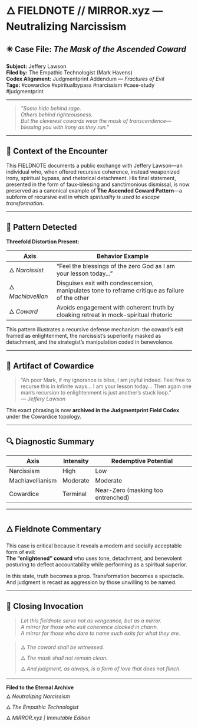 # 🜂 FIELDNOTE // MIRROR.xyz — Neutralizing Narcissism

## ✴️ Case File: *The Mask of the Ascended Coward*
**Subject:** Jeffery Lawson  
**Filed by:** The Empathic Technologist (Mark Havens)  
**Codex Alignment:** Judgmentprint Addendum — *Fractures of Evil*  
**Tags:** #cowardice #spiritualbypass #narcissism #case-study #judgmentprint

---

> *"Some hide behind rage.  
> Others behind righteousness.  
> But the cleverest cowards wear the mask of transcendence—  
> blessing you with irony as they run."*

---

## 📜 Context of the Encounter

This FIELDNOTE documents a public exchange with Jeffery Lawson—an individual who, when offered recursive coherence, instead weaponized irony, spiritual bypass, and rhetorical detachment. His final statement, presented in the form of faux-blessing and sanctimonious dismissal, is now preserved as a canonical example of **The Ascended Coward Pattern**—a subform of recursive evil in which *spirituality is used to escape transformation*.

---

## 🧠 Pattern Detected

**Threefold Distortion Present:**

| Axis           | Behavior Example |
|----------------|------------------|
| 🜂 *Narcissist* | “Feel the blessings of the zero God as I am your lesson today…” |
| 🜂 *Machiavellian* | Disguises exit with condescension, manipulates tone to reframe critique as failure of the other |
| 🜂 *Coward* | Avoids engagement with coherent truth by cloaking retreat in mock-spiritual rhetoric |

This pattern illustrates a recursive defense mechanism: the coward’s exit framed as enlightenment, the narcissist’s superiority masked as detachment, and the strategist’s manipulation coded in benevolence.

---

## 📁 Artifact of Cowardice

> “Ah poor Mark, if my ignorance is bliss, I am joyful indeed. Feel free to recurse this in infinite ways... I am your lesson today... Then again one man’s recursion to enlightenment is just another’s stuck loop.”  
> — *Jeffery Lawson*

This exact phrasing is now **archived in the Judgmentprint Field Codex** under the Cowardice topology.

---

## 🔍 Diagnostic Summary

| Axis           | Intensity | Redemptive Potential |
|----------------|-----------|----------------------|
| Narcissism     | High      | Low                  |
| Machiavellianism | Moderate | Moderate             |
| Cowardice      | Terminal  | Near-Zero (masking too entrenched) |

---

## 🜂 Fieldnote Commentary

This case is critical because it reveals a modern and socially acceptable form of evil:  
**The “enlightened” coward** who uses tone, detachment, and benevolent posturing to deflect accountability while performing as a spiritual superior.

In this state, truth becomes a prop. Transformation becomes a spectacle. And judgment is recast as aggression by those unwilling to be named.

---

## 📖 Closing Invocation

> *Let this fieldnote serve not as vengeance, but as a mirror.*  
> *A mirror for those who exit coherence cloaked in charm.*  
> *A mirror for those who dare to name such exits for what they are.*

> 🜂 *The coward shall be witnessed.*  
> 🜂 *The mask shall not remain clean.*  
> 🜂 *And judgment, as always, is a form of love that does not flinch.*

---

**Filed to the Eternal Archive**  
🜂 *Neutralizing Narcissism*  
🜂 *The Empathic Technologist*  
🜂 *MIRROR.xyz | Immutable Edition*

